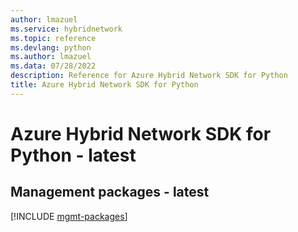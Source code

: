```yaml
---
author: lmazuel
ms.service: hybridnetwork
ms.topic: reference
ms.devlang: python
ms.author: lmazuel
ms.data: 07/28/2022
description: Reference for Azure Hybrid Network SDK for Python
title: Azure Hybrid Network SDK for Python
---
```

# Azure Hybrid Network SDK for Python - latest

## Management packages - latest
[!INCLUDE [mgmt-packages](hybrid-network-mgmt-index.md)]